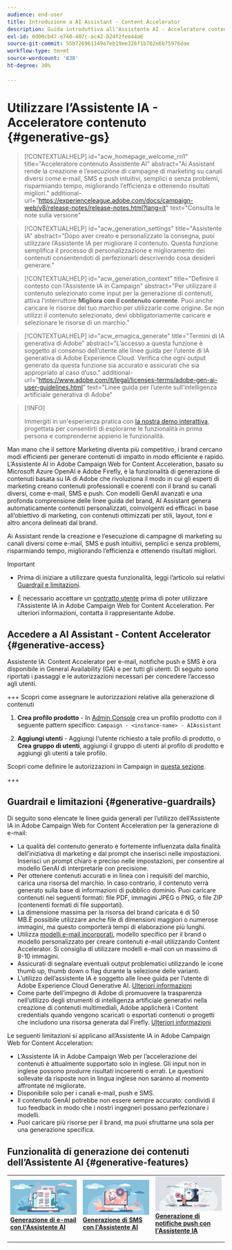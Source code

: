 ```yaml
---
audience: end-user
title: Introduzione a AI Assistant - Content Accelerator
description: Guida introduttiva all’Assistente AI - Acceleratore contenuto
exl-id: 0d00cb47-e740-407c-ac42-824f2fee44a6
source-git-commit: 55b726961149e7eb19ee326f1b702e6b75976dae
workflow-type: tm+mt
source-wordcount: '838'
ht-degree: 30%

---
```


# Utilizzare l’Assistente IA - Acceleratore contenuto  {#generative-gs}

>[!CONTEXTUALHELP]
>id="acw_homepage_welcome_rn1"
>title="Acceleratore contenuto Assistente AI"
>abstract="Ai Assistant rende la creazione e l’esecuzione di campagne di marketing su canali diversi come e-mail, SMS e push intuitivi, semplici e senza problemi, risparmiando tempo, migliorando l’efficienza e ottenendo risultati migliori."
>additional-url="https://experienceleague.adobe.com/docs/campaign-web/v8/release-notes/release-notes.html?lang=it" text="Consulta le note sulla versione"


>[!CONTEXTUALHELP]
>id="acw_generation_settings"
>title="Assistente IA"
>abstract="Dopo aver creato e personalizzato la consegna, puoi utilizzare l’Assistente IA per migliorare il contenuto. Questa funzione semplifica il processo di personalizzazione e miglioramento dei contenuti consentendoti di perfezionarli descrivendo cosa desideri generare."


>[!CONTEXTUALHELP]
>id="acw_generation_context"
>title="Definire il contesto con l’Assistente IA in Campaign"
>abstract="Per utilizzare il contenuto selezionato come input per la generazione di contenuti, attiva l’interruttore **Migliora con il contenuto corrente**. Puoi anche caricare le risorse del tuo marchio per utilizzarle come origine. Se non utilizzi il contenuto selezionato, devi obbligatoriamente caricare e selezionare le risorse di un marchio."

>[!CONTEXTUALHELP]
>id="acw_emagica_generate"
>title="Termini di IA generativa di Adobe"
>abstract="L’accesso a questa funzione è soggetto al consenso dell’utente alle linee guida per l’utente di IA generativa di Adobe Experience Cloud. Verifica che ogni output generato da questa funzione sia accurato e assicurati che sia appropriato al caso d’uso."
>additional-url="https://www.adobe.com/it/legal/licenses-terms/adobe-gen-ai-user-guidelines.html" text="Linee guida per l’utente sull’intelligenza artificiale generativa di Adobe"

>[!INFO]
>
>Immergiti in un&#39;esperienza pratica con [la nostra demo interattiva](https://experienceleague.adobe.com/en/apps/journey-optimizer/ai-assistant-content-accelerator), progettata per consentirti di esplorarne le funzionalità in prima persona e comprenderne appieno le funzionalità.


Man mano che il settore Marketing diventa più competitivo, i brand cercano modi efficienti per generare contenuti di impatto in modo efficiente e rapido. L’Assistente AI in Adobe Campaign Web for Content Acceleration, basato su Microsoft Azure OpenAI e Adobe Firefly, è la funzionalità di generazione di contenuti basata su IA di Adobe che rivoluziona il modo in cui gli esperti di marketing creano contenuti professionali e coerenti con il brand su canali diversi, come e-mail, SMS e push. Con modelli GenAI avanzati e una profonda comprensione delle linee guida del brand, AI Assistant genera automaticamente contenuti personalizzati, coinvolgenti ed efficaci in base all’obiettivo di marketing, con contenuti ottimizzati per stili, layout, toni e altro ancora delineati dal brand.

Ai Assistant rende la creazione e l’esecuzione di campagne di marketing su canali diversi come e-mail, SMS e push intuitivi, semplici e senza problemi, risparmiando tempo, migliorando l’efficienza e ottenendo risultati migliori.

>[!IMPORTANT]
>
>* Prima di iniziare a utilizzare questa funzionalità, leggi l’articolo sui relativi [Guardrail e limitazioni](#generative-guardrails).
>
>* È necessario accettare un [contratto utente](https://www.adobe.com/legal/licenses-terms/adobe-dx-gen-ai-user-guidelines.html) prima di poter utilizzare l&#39;Assistente IA in Adobe Campaign Web for Content Acceleration. Per ulteriori informazioni, contatta il rappresentante Adobe.

## Accedere a AI Assistant - Content Accelerator {#generative-access}

Assistente IA: Content Accelerator per e-mail, notifiche push e SMS è ora disponibile in General Availability (GA) e per tutti gli utenti. Di seguito sono riportati i passaggi e le autorizzazioni necessari per concedere l’accesso agli utenti.

+++  Scopri come assegnare le autorizzazioni relative alla generazione di contenuti

1. **Crea profilo prodotto** - In [Admin Console](https://stage.adminconsole.adobe.com/) crea un profilo prodotto con il seguente pattern specifico:
   `Campaign - <instance-name> - AIAssistant`

1. **Aggiungi utenti** - Aggiungi l&#39;utente richiesto a tale profilo di prodotto,
o
   **Crea gruppo di utenti**, aggiungi il gruppo di utenti al profilo di prodotto e aggiungi gli utenti a tale profilo.

Scopri come definire le autorizzazioni in Campaign in [questa sezione](../get-started/permissions.md).

+++

## Guardrail e limitazioni {#generative-guardrails}

Di seguito sono elencate le linee guida generali per l’utilizzo dell’Assistente IA in Adobe Campaign Web for Content Acceleration per la generazione di e-mail:

* La qualità del contenuto generato è fortemente influenzata dalla finalità dell’iniziativa di marketing e dal prompt che inserisci nelle impostazioni. Inserisci un prompt chiaro e preciso nelle impostazioni, per consentire al modello GenAI di interpretarle con precisione. 
* Per ottenere contenuti accurati e in linea con i requisiti del marchio, carica una risorsa del marchio. In caso contrario, il contenuto verrà generato sulla base di informazioni di pubblico dominio. Puoi caricare contenuti nei seguenti formati: file PDF, immagini JPEG o PNG, o file ZIP (contenenti formati di file supportati).
* La dimensione massima per la risorsa del brand caricata è di 50 MB.È possibile utilizzare anche file di dimensioni maggiori o numerose immagini, ma questo comporterà tempi di elaborazione più lunghi.
* Utilizza [modelli e-mail incorporati](../email/create-email-templates.md), modello specifico per il brand o modello personalizzato per creare contenuti e-mail utilizzando Content Accelerator. Si consiglia di utilizzare modelli e-mail con un massimo di 8-10 immagini.
* Assicurati di segnalare eventuali output problematici utilizzando le icone thumb up, thumb down o flag durante la selezione delle varianti.
* L’utilizzo dell’assistente IA è soggetto alle linee guida per l’utente di Adobe Experience Cloud Generative AI. [Ulteriori informazioni](https://www.adobe.com/legal/licenses-terms/adobe-dx-gen-ai-user-guidelines.html)
* Come parte dell’impegno di Adobe di promuovere la trasparenza nell’utilizzo degli strumenti di intelligenza artificiale generativi nella creazione di contenuti multimediali, Adobe applicherà i Content credentials quando vengono scaricati o esportati contenuti o progetti che includono una risorsa generata dal Firefly. [Ulteriori informazioni](https://helpx.adobe.com/firefly/using/content-credentials.html)

Le seguenti limitazioni si applicano all’Assistente IA in Adobe Campaign Web for Content Acceleration:

* L’Assistente IA in Adobe Campaign Web per l’accelerazione dei contenuti è attualmente supportato solo in inglese. Gli input non in inglese possono produrre risultati incoerenti o errati. Le questioni sollevate da risposte non in lingua inglese non saranno al momento affrontate né migliorate.
* Disponibile solo per i canali e-mail, push e SMS.
* Il contenuto GenAI potrebbe non essere sempre accurato: condividi il tuo feedback in modo che i nostri ingegneri possano perfezionare i modelli.
* Puoi caricare più risorse per il brand, ma puoi sfruttarne una sola per una generazione specifica.

## Funzionalità di generazione dei contenuti dell’Assistente AI {#generative-features}

<table style="table-layout:fixed"><tr style="border: 0;">
<td>
<a href="generative-content.md">
<img alt="Generazione di e-mail" src="assets/do-not-localize/text-genai.jpeg">
</a>
<div>
<a href="generative-content.md"><strong>Generazione di e-mail con l'Assistente AI</strong></a>
</div>
<p>
</td>
<td>
<a href="generative-sms.md">
<img alt="Generazione di SMS" src="assets/do-not-localize/image-genai.jpeg">
</a>
<div><a href="generative-sms.md"><strong>Generazione di SMS con l'Assistente AI</strong>
</div>
<p>
</td>
<td>
<a href="generative-push.md">
<img alt="Generazione push" src="assets/do-not-localize/email-genai.jpeg">
</a>
<div>
<a href="generative-push.md"><strong>Generazione di notifiche push con l'Assistente IA</strong></a>
</div>
<p></td>
</tr></table>
